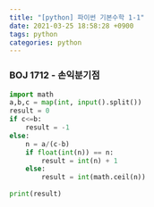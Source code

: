 ```yaml
---
title: "[python] 파이썬 기본수학 1-1"
date: 2021-03-25 18:58:28 +0900
tags: python
categories: python
---
```




### BOJ 1712 - 손익분기점

```python
import math
a,b,c = map(int, input().split())
result = 0
if c<=b:
    result = -1
else:
    n = a/(c-b)
    if float(int(n)) == n:
        result = int(n) + 1
    else:
        result = int(math.ceil(n))
    
print(result)
```

